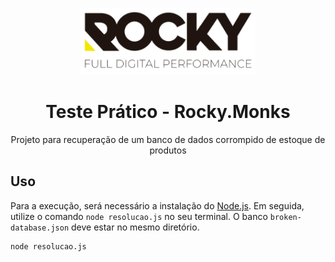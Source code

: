 <p align="center">
  <img src="./rockybg.png" width="280px" />
</p>

<h1 align="center">Teste Prático - Rocky.Monks</h1>
<p align="center">Projeto para recuperação de um banco de dados corrompido de estoque de produtos</p>

## Uso

Para a execução, será necessário a instalação do [Node.js](https://github.com/maykbrito/mini-video-me/releases). Em seguida, utilize o comando `node resolucao.js` no seu terminal. O banco `broken-database.json` deve estar no mesmo diretório.

```bash
node resolucao.js
```
